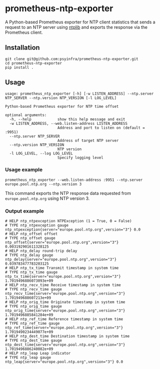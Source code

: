 # prometheus-ntp-exporter
A Python-based Prometheus exporter for NTP client statistics that sends a 
request to an NTP server using [ntplib](https://github.com/cf-natali/ntplib) 
and exports the response via the Prometheus client.

## Installation
```commandline
git clone git@github.com:psyinfra/prometheus-ntp-exporter.git
cd prometheus-ntp-exporter
pip install .
```

## Usage

    usage: prometheus_ntp_exporter [-h] [-w LISTEN_ADDRESS] --ntp.server NTP_SERVER --ntp.version NTP_VERSION [-l LOG_LEVEL]
    
    Python-based Prometheus exporter for NTP time offset
    
    optional arguments:
      -h, --help            show this help message and exit
      -w LISTEN_ADDRESS, --web.listen-address LISTEN_ADDRESS
                            Address and port to listen on (default = :9951)
      --ntp.server NTP_SERVER
                            Address of target NTP server
      --ntp.version NTP_VERSION
                            NTP version
      -l LOG_LEVEL, --log LOG_LEVEL
                            Specify logging level

### Usage example
```commandline
prometheus_ntp_exporter --web.listen-address :9951 --ntp.server europe.pool.ntp.org --ntp.version 3
```

This command exports the NTP response data requested from `europe.pool.ntp.org` using NTP version 3.

### Output example
```text
# HELP ntp_ntpexception NTPException (1 = True, 0 = False)
# TYPE ntp_ntpexception gauge
ntp_ntpexception{server="europe.pool.ntp.org",version="3"} 0.0
# HELP ntp_offset offset
# TYPE ntp_offset gauge
ntp_offset{server="europe.pool.ntp.org",version="3"} 0.003192901611328125
# HELP ntp_delay round-trip delay
# TYPE ntp_delay gauge
ntp_delay{server="europe.pool.ntp.org",version="3"} 0.039783477783203125
# HELP ntp_tx_time Transmit timestamp in system time
# TYPE ntp_tx_time gauge
ntp_tx_time{server="europe.pool.ntp.org",version="3"} 1.7019496886073093e+09
# HELP ntp_recv_time Receive timestamp in system time
# TYPE ntp_recv_time gauge
ntp_recv_time{server="europe.pool.ntp.org",version="3"} 1.701949688607213e+09
# HELP ntp_orig_time Originate timestamp in system time
# TYPE ntp_orig_time gauge
ntp_orig_time{server="europe.pool.ntp.org",version="3"} 1.7019496885841284e+09
# HELP ntp_ref_time Reference timestamp in system time
# TYPE ntp_ref_time gauge
ntp_ref_time{server="europe.pool.ntp.org",version="3"} 1.7019490234449077e+09
# HELP ntp_dest_time Destination timestamp in system time
# TYPE ntp_dest_time gauge
ntp_dest_time{server="europe.pool.ntp.org",version="3"} 1.7019496886240082e+09
# HELP ntp_leap Leap indicator
# TYPE ntp_leap gauge
ntp_leap{server="europe.pool.ntp.org",version="3"} 0.0
```